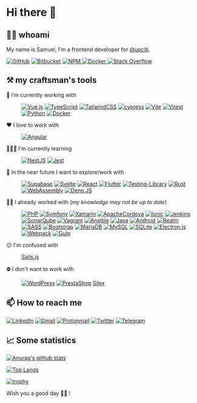 # Hi there 👋  

## 🕵🏻 whoami  

My name is Samuel, I'm a frontend developer for [@upciti](https://github.com/upciti).

[![GitHub](https://img.shields.io/badge/github-%23121011.svg?style=for-the-badge&logo=github&logoColor=white)](https://github.com/smarlhens)
[![Bitbucket](https://img.shields.io/badge/bitbucket-%230047B3.svg?style=for-the-badge&logo=bitbucket&logoColor=white)](https://bitbucket.org/smarlhens)
[![NPM](https://img.shields.io/badge/NPM-%23000000.svg?style=for-the-badge&logo=npm&logoColor=white)
](https://www.npmjs.com/~smarlhens)
[![Docker](https://img.shields.io/badge/docker-%230db7ed.svg?style=for-the-badge&logo=docker&logoColor=white)
](https://hub.docker.com/u/smarlhens)
[![Stack Overflow](https://img.shields.io/badge/-Stackoverflow-FE7A16?style=for-the-badge&logo=stack-overflow&logoColor=white)](https://stackoverflow.com/users/9298933/undefined)

## ⚒️ my craftsman's tools

<dl>
    <dt>🔭 I’m currently working with</dt>
    <dd>

[![Vue.js](https://img.shields.io/badge/vuejs-%2335495e.svg?style=for-the-badge&logo=vuedotjs&logoColor=%234FC08D)](https://vuejs.org/)
[![TypeScript](https://img.shields.io/badge/typescript-%23007ACC.svg?style=for-the-badge&logo=typescript&logoColor=white)](https://www.typescriptlang.org/)
[![TailwindCSS](https://img.shields.io/badge/tailwindcss-%2338B2AC.svg?style=for-the-badge&logo=tailwind-css&logoColor=white)](https://tailwindcss.com/)
[![cypress](https://img.shields.io/badge/-cypress-%23E5E5E5?style=for-the-badge&logo=cypress&logoColor=058a5e)](https://www.cypress.io/)
[![Vite](https://img.shields.io/badge/vite-%23646CFF.svg?style=for-the-badge&logo=vite&logoColor=white)](https://vitejs.dev/)
[![Vitest](https://img.shields.io/badge/vitest-%236E9F18.svg?style=for-the-badge&logo=vitest&logoColor=white)](https://vitest.dev/)
[![Python](https://img.shields.io/badge/python-3670A0?style=for-the-badge&logo=python&logoColor=ffdd54)](https://www.python.org/)
[![Docker](https://img.shields.io/badge/docker-%230db7ed.svg?style=for-the-badge&logo=docker&logoColor=white)](https://www.docker.com/)
    </dd>
    <dt>❤️ I love to work with</dt>
    <dd>

[![Angular](https://img.shields.io/badge/angular-%23DD0031.svg?style=for-the-badge&logo=angular&logoColor=white)](https://angular.io/)
    </dd>
    <dt>👨🏻‍🎓 I'm currently learning</dt>
    <dd>

[![NestJS](https://img.shields.io/badge/nestjs-%23E0234E.svg?style=for-the-badge&logo=nestjs&logoColor=white)](https://nestjs.com/)
[![Jest](https://img.shields.io/badge/-jest-%23C21325?style=for-the-badge&logo=jest&logoColor=white)](https://jestjs.io/)
    </dd>
    <dt>👀 In the near future I want to explore/work with</dt>
    <dd>

[![Supabase](https://img.shields.io/badge/Supabase-3ECF8E?style=for-the-badge&logo=supabase&logoColor=white)](https://supabase.io/)
[![Svelte](https://img.shields.io/badge/svelte-%23f1413d.svg?style=for-the-badge&logo=svelte&logoColor=white)](https://svelte.dev/)
[![React](https://img.shields.io/badge/react-%2320232a.svg?style=for-the-badge&logo=react&logoColor=%2361DAFB)](https://reactjs.org/)
[![Flutter](https://img.shields.io/badge/Flutter-%2302569B.svg?style=for-the-badge&logo=Flutter&logoColor=white)](https://flutter.dev/)
[![Testing-Library](https://img.shields.io/badge/-TestingLibrary-%23E33332?style=for-the-badge&logo=testing-library&logoColor=white)](https://testing-library.com/)
[![Rust](https://img.shields.io/badge/rust-%23000000.svg?style=for-the-badge&logo=rust&logoColor=white)](https://www.rust-lang.org/) 
[![WebAssembly](https://img.shields.io/badge/webassembly-%23654FF0.svg?style=for-the-badge&logo=webassembly&logoColor=white)](https://webassembly.org/)
[![Deno JS](https://img.shields.io/badge/deno%20js-000000?style=for-the-badge&logo=deno&logoColor=white)](https://deno.land/)
    </dd>
    <dt>👨‍💻 I already worked with (*my knowledge may not be up to date*)</dt>
    <dd>

[![PHP](https://img.shields.io/badge/php-%23777BB4.svg?style=for-the-badge&logo=php&logoColor=white)](https://www.php.net/)
[![Symfony](https://img.shields.io/badge/symfony-%23000000.svg?style=for-the-badge&logo=symfony&logoColor=white)](https://symfony.com/)
[![Xamarin](https://img.shields.io/badge/Xamarin-3199DC?style=for-the-badge&logo=xamarin&logoColor=white)](#)
[![ApacheCordova](https://img.shields.io/badge/Cordova-E8E8E8?style=for-the-badge&logo=ApacheCordova&logoColor=black)](#)
[![Ionic](https://img.shields.io/badge/Ionic-%233880FF.svg?style=for-the-badge&logo=Ionic&logoColor=white)](#)
[![Jenkins](https://img.shields.io/badge/jenkins-%232C5263.svg?style=for-the-badge&logo=jenkins&logoColor=white)](#)
[![SonarQube](https://img.shields.io/badge/SonarQube-%234E9BCD.svg?style=for-the-badge&logo=SonarQube&logoColor=white)](#)
[![Vagrant](https://img.shields.io/badge/vagrant-%231563FF.svg?style=for-the-badge&logo=vagrant&logoColor=white)](#)
[![Ansible](https://img.shields.io/badge/ansible-%231A1918.svg?style=for-the-badge&logo=ansible&logoColor=white)](#)
[![Java](https://img.shields.io/badge/java-%23ED8B00.svg?style=for-the-badge&logo=java&logoColor=white)](#)
[![Android](https://img.shields.io/badge/Android-3DDC84?style=for-the-badge&logo=android&logoColor=white)](#)
[![Realm](https://img.shields.io/badge/Realm-39477F?style=for-the-badge&logo=realm&logoColor=white)](#)
[![SASS](https://img.shields.io/badge/SASS-hotpink.svg?style=for-the-badge&logo=SASS&logoColor=white)](#)
[![Bootstrap](https://img.shields.io/badge/bootstrap-%23563D7C.svg?style=for-the-badge&logo=bootstrap&logoColor=white)](#)
[![MariaDB](https://img.shields.io/badge/MariaDB-003545?style=for-the-badge&logo=mariadb&logoColor=white)](#)
[![MySQL](https://img.shields.io/badge/mysql-%2300f.svg?style=for-the-badge&logo=mysql&logoColor=white)](#)
[![SQLite](https://img.shields.io/badge/sqlite-%2307405e.svg?style=for-the-badge&logo=sqlite&logoColor=white)](#)
[![Electron.js](https://img.shields.io/badge/Electron-191970?style=for-the-badge&logo=Electron&logoColor=white)](#)
[![Webpack](https://img.shields.io/badge/webpack-%238DD6F9.svg?style=for-the-badge&logo=webpack&logoColor=black)](#)
[![Gulp](https://img.shields.io/badge/GULP-%23CF4647.svg?style=for-the-badge&logo=gulp&logoColor=white)](#)
    </dd>
    <dt>😕 I'm confused with</dt>
    <dd>

[Sails.js](https://sailsjs.com/)
    </dd>
    <dt>⛔ I don't want to work with</dt>
    <dd>

[![WordPress](https://img.shields.io/badge/WordPress-%23117AC9.svg?style=for-the-badge&logo=WordPress&logoColor=white)](https://wordpress.com/)
[![PrestaShop](https://img.shields.io/badge/prestashop-%23DF0067.svg?style=for-the-badge&logo=prestashop&logoColor=white)](https://www.prestashop.com/)
[Silex](https://silex.symfony.com/)
    </dd>
</dl>

## 📫 How to reach me

[![LinkedIn](https://img.shields.io/badge/linkedin-%230077B5.svg?style=for-the-badge&logo=linkedin&logoColor=white)](https://www.linkedin.com/in/samuelmarlhens)
[![Gmail](https://img.shields.io/badge/Gmail-D14836?style=for-the-badge&logo=gmail&logoColor=white)](mailto:samuel.marlhens@gmail.com)
[![Protonmail](https://img.shields.io/badge/ProtonMail-8B89CC?style=for-the-badge&logo=protonmail&logoColor=white)](mailto:samuel.marlhens@proton.me)
[![Twitter](https://img.shields.io/badge/Twitter-%231DA1F2.svg?style=for-the-badge&logo=Twitter&logoColor=white)](https://twitter.com/smarlhens)
[![Telegram](https://img.shields.io/badge/Telegram-2CA5E0?style=for-the-badge&logo=telegram&logoColor=white)](https://t.me/smarlhens)

## 📈 Some statistics

[![Anurag's github stats](https://github-readme-stats.vercel.app/api?username=smarlhens&count_private=true&show_icons=true&bg_color=0d1117&text_color=c9d1d9&icon_color=58a6ff&title_color=58a6ff)](https://github.com/anuraghazra/github-readme-stats)

[![Top Langs](https://github-readme-stats.vercel.app/api/top-langs/?username=smarlhens&layout=compact&langs_count=8&bg_color=0d1117&text_color=c9d1d9&icon_color=58a6ff&title_color=58a6ff)](https://github.com/anuraghazra/github-readme-stats)

[![trophy](https://github-profile-trophy.vercel.app/?username=smarlhens&no-frame=true&column=6&margin-w=15&margin-h=15&row=1&theme=onedark)](https://github.com/ryo-ma/github-profile-trophy)

Wish you a good day 🙋‍♂️ !
